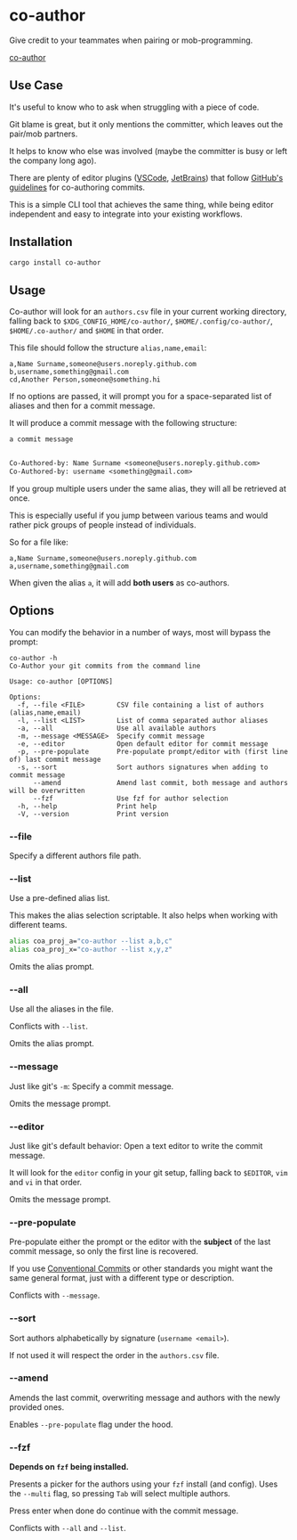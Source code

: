 # co-author

Give credit to your teammates when pairing or mob-programming.

[co-author](https://github.com/EricDriussi/co-author/assets/46979145/0946f729-e970-4e23-afcf-008d4d05e6a8)

## Use Case

It's useful to know who to ask when struggling with
a piece of code.

Git blame is great, but it only mentions the committer, which leaves out the
pair/mob partners.

It helps to know who else was involved (maybe the committer is busy or left the
company long ago).

There are plenty of editor plugins ([VSCode](https://marketplace.visualstudio.com/items?itemName=megamegax.co-author), [JetBrains](https://plugins.jetbrains.com/plugin/10952-co-author)) that follow [GitHub's guidelines](https://docs.github.com/en/enterprise-cloud@latest/pull-requests/committing-changes-to-your-project/creating-and-editing-commits/creating-a-commit-with-multiple-authors#creating-co-authored-commits-on-the-command-line)
for co-authoring commits.

This is a simple CLI tool that achieves the same thing, while being editor independent
and easy to integrate into your existing workflows.

## Installation

```sh
cargo install co-author
```

## Usage

Co-author will look for an `authors.csv` file in your current working directory,
falling back to `$XDG_CONFIG_HOME/co-author/`, `$HOME/.config/co-author/`,
`$HOME/.co-author/` and `$HOME` in that order.

This file should follow the structure `alias,name,email`:

```csv
a,Name Surname,someone@users.noreply.github.com
b,username,something@gmail.com
cd,Another Person,someone@something.hi
```

If no options are passed, it will prompt you for a space-separated list of
aliases and then for a commit message.

It will produce a commit message with the following structure:

```txt
a commit message


Co-Authored-by: Name Surname <someone@users.noreply.github.com>
Co-Authored-by: username <something@gmail.com>
```

If you group multiple users under the same alias, they will all be retrieved at once.

This is especially useful if you jump between various teams and would rather pick
groups of people instead of individuals.

So for a file like:

```csv
a,Name Surname,someone@users.noreply.github.com
a,username,something@gmail.com
```

When given the alias `a`, it will add **both users** as co-authors.

## Options

You can modify the behavior in a number of ways, most will bypass the prompt:

```
co-author -h
Co-Author your git commits from the command line

Usage: co-author [OPTIONS]

Options:
  -f, --file <FILE>        CSV file containing a list of authors (alias,name,email)
  -l, --list <LIST>        List of comma separated author aliases
  -a, --all                Use all available authors
  -m, --message <MESSAGE>  Specify commit message
  -e, --editor             Open default editor for commit message
  -p, --pre-populate       Pre-populate prompt/editor with (first line of) last commit message
  -s, --sort               Sort authors signatures when adding to commit message
      --amend              Amend last commit, both message and authors will be overwritten
      --fzf                Use fzf for author selection
  -h, --help               Print help
  -V, --version            Print version
```

### --file

Specify a different authors file path.

### --list

Use a pre-defined alias list.

This makes the alias selection scriptable.
It also helps when working with different teams.

```sh
alias coa_proj_a="co-author --list a,b,c"
alias coa_proj_x="co-author --list x,y,z"
```

Omits the alias prompt.

### --all

Use all the aliases in the file.

Conflicts with `--list`.

Omits the alias prompt.

### --message

Just like git's `-m`: Specify a commit message.

Omits the message prompt.

### --editor

Just like git's default behavior: Open a text editor to write the commit message.

It will look for the `editor` config in your git setup, falling back to
`$EDITOR`, `vim` and `vi` in that order.

Omits the message prompt.

### --pre-populate

Pre-populate either the prompt or the editor with the **subject** of the last commit
message, so only the first line is recovered.

If you use [Conventional Commits](https://www.conventionalcommits.org/en/v1.0.0/)
or other standards you might want the same general format, just with a different
type or description.

Conflicts with `--message`.

### --sort

Sort authors alphabetically by signature (`username <email>`).

If not used it will respect the order in the `authors.csv` file.

### --amend

Amends the last commit, overwriting message and authors with the newly provided ones.

Enables `--pre-populate` flag under the hood.

### --fzf

**Depends on `fzf` being installed.**

Presents a picker for the authors using your `fzf` install (and config).
Uses the `--multi` flag, so pressing `Tab` will select multiple authors.

Press enter when done do continue with the commit message.

Conflicts with `--all` and `--list`.
